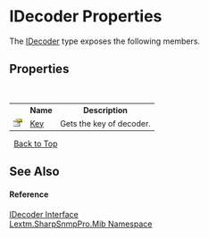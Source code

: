 # IDecoder Properties
 

The <a href="T_Lextm_SharpSnmpPro_Mib_IDecoder">IDecoder</a> type exposes the following members.


## Properties
&nbsp;<table><tr><th></th><th>Name</th><th>Description</th></tr><tr><td>![Public property](media/pubproperty.gif "Public property")</td><td><a href="P_Lextm_SharpSnmpPro_Mib_IDecoder_Key">Key</a></td><td>
Gets the key of decoder.</td></tr></table>&nbsp;
<a href="#idecoder-properties">Back to Top</a>

## See Also


#### Reference
<a href="T_Lextm_SharpSnmpPro_Mib_IDecoder">IDecoder Interface</a><br /><a href="N_Lextm_SharpSnmpPro_Mib">Lextm.SharpSnmpPro.Mib Namespace</a><br />